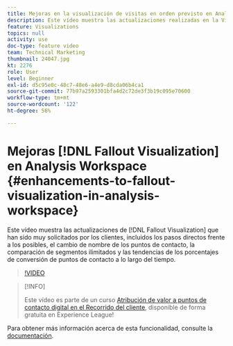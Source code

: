```yaml
---
title: Mejoras en la visualización de visitas en orden previsto en Analysis Workspace
description: Este vídeo muestra las actualizaciones realizadas en la Visualización de visitas en el orden previsto que los clientes han solicitado con gran frecuencia, incluidos los pasos directos frente a los posibles, el cambio de nombre de los puntos de contacto, la comparación de segmentos ilimitados y la tendencia de los porcentajes de conversión de puntos de contacto a lo largo del tiempo.
feature: Visualizations
topics: null
activity: use
doc-type: feature video
team: Technical Marketing
thumbnail: 24047.jpg
kt: 2276
role: User
level: Beginner
exl-id: d5c95e0c-48c7-48e6-a4e9-d8cda06b4ca1
source-git-commit: 77b97a2593301bfa4d2c72de3f3b19c095e70600
workflow-type: tm+mt
source-wordcount: '122'
ht-degree: 56%

---
```


# Mejoras [!DNL Fallout Visualization] en Analysis Workspace {#enhancements-to-fallout-visualization-in-analysis-workspace}

Este vídeo muestra las actualizaciones de [!DNL Fallout Visualization] que han sido muy solicitados por los clientes, incluidos los pasos directos frente a los posibles, el cambio de nombre de los puntos de contacto, la comparación de segmentos ilimitados y las tendencias de los porcentajes de conversión de puntos de contacto a lo largo del tiempo.

>[!VIDEO](https://video.tv.adobe.com/v/24047/?quality=12)

>[!INFO]
>
> Este vídeo es parte de un curso [Atribución de valor a puntos de contacto digital en el Recorrido del cliente](https://experienceleague.adobe.com/?recommended=Analytics-U-1-2020.2&amp;lang=es), disponible de forma gratuita en Experience League!

Para obtener más información acerca de esta funcionalidad, consulte la [documentación](https://experienceleague.adobe.com/docs/analytics/analyze/analysis-workspace/visualizations/fallout/fallout-flow.html?lang=es).
